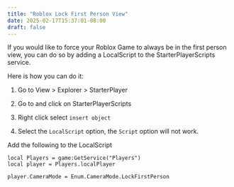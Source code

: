 ```yaml
---
title: "Roblox Lock First Person View"
date: 2025-02-17T15:37:01-08:00
draft: false
---
```


If you would like to force your Roblox Game to always be in the first person view, you can do so by adding a LocalScript to the StarterPlayerScripts service.

Here is how you can do it:

1. Go to View > Explorer >  StarterPlayer

2. Go to and click on StarterPlayerScripts

3. Right click select `insert object`

4. Select the `LocalScript` option, the `Script` option will not work.

Add the following to the LocalScript

    local Players = game:GetService("Players")
    local player = Players.localPlayer

    player.CameraMode = Enum.CameraMode.LockFirstPerson